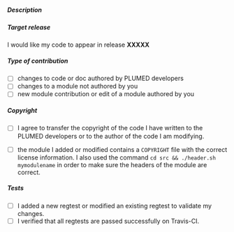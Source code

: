 <!--
  Feel free to delete not relevant sections below
-->

##### Description

<!-- describe here your pull request -->

##### Target release

<!-- please tell us where you would like your code to appear (e.g. v2.4): -->
I would like my code to appear in release __XXXXX__

##### Type of contribution

<!--
  Please select the type of your contribution among these:
  (Change [ ] to [X] to tick an option)
-->
- [ ] changes to code or doc authored by PLUMED developers
- [ ] changes to a module not authored by you
- [ ] new module contribution or edit of a module authored by you

##### Copyright

<!--
  In case you picked one of the first two choices
  MAKE SURE TO TICK ALSO THE FOLLOWING BOX
-->

- [ ] I agree to transfer the copyright of the code I have written to the PLUMED developers or to the author of the code I am modifying.

<!--
  In case you picked the third choice (new module authored by you)
  MAKE SURE TO TICK ALSO THE FOLLOWING BOX
-->

- [ ] the module I added or modified contains a `COPYRIGHT` file with the correct license information. I also used the command `cd src && ./header.sh mymodulename` in order to make sure the headers of the module are correct.

##### Tests

<!--
  Make sure these boxes are checked. For Travis-CI tests, you can wait for them
  to be completed monitoring this page after your pull request has been submitted:
  http://travis-ci.org/plumed/plumed2/pull_requests
-->

- [ ] I added a new regtest or modified an existing regtest to validate my changes.
- [ ] I verified that all regtests are passed successfully on Travis-CI.

<!--
  After your branch has been merged to the desired branch and then to plumed2/master, and after the
  plumed official manual has been updated, please check out the coverage scan at
  http://www.plumed.org/coverage-master
  In case your new features are not well covered, please try to add more complete regtests.
-->

